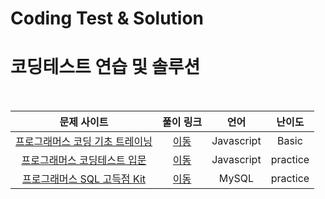 # Coding Test & Solution
# 코딩테스트 연습 및 솔루션

<br>

|문제 사이트|풀이 링크|언어|난이도|
|:---:|:---:|:---:|:---:|
|[프로그래머스 코딩 기초 트레이닝](https://school.programmers.co.kr/learn/challenges/training?order=recent&languages=javascript)|[이동](./programmers/Javascript/basic)|Javascript|Basic|
|[프로그래머스 코딩테스트 입문](https://school.programmers.co.kr/learn/challenges/beginner?order=acceptance_desc&page=1&languages=javascript)|[이동](./programmers/Javascript/practice)|Javascript|practice|
|[프로그래머스 SQL 고득점 Kit](https://school.programmers.co.kr/learn/challenges?tab=sql_practice_kit)|[이동](./programmers/SQL)|MySQL|practice|